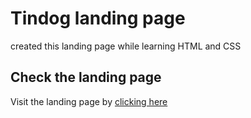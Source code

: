 # Tindog landing page

created this landing page while learning HTML and CSS

## Check the landing page

Visit the landing page by [clicking here](https://muneebullahkhan222.github.io/tindog/)